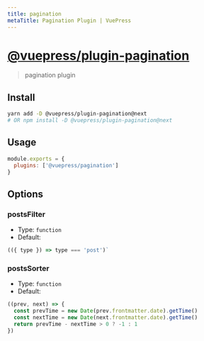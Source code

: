 ```yaml
---
title: pagination
metaTitle: Pagination Plugin | VuePress
---
```


# [@vuepress/plugin-pagination](https://github.com/vuejs/vuepress/tree/master/packages/%40vuepress/plugin-pagination)

> pagination plugin

## Install

```bash
yarn add -D @vuepress/plugin-pagination@next
# OR npm install -D @vuepress/plugin-pagination@next
```

## Usage

```javascript
module.exports = {
  plugins: ['@vuepress/pagination'] 
}
```

## Options

### postsFilter

- Type: `function`
- Default:

```js
(({ type }) => type === 'post')`
```

### postsSorter

- Type: `function`
- Default:

```js
((prev, next) => {
  const prevTime = new Date(prev.frontmatter.date).getTime()
  const nextTime = new Date(next.frontmatter.date).getTime()
  return prevTime - nextTime > 0 ? -1 : 1
})
```
